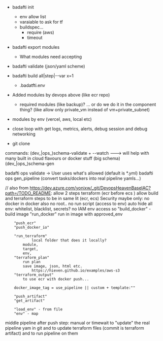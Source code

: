 - badafti init
  - env allow list
  - varaiable to ask for tf
  - buildspec...
    - require (aws)
    - timeout
- badafti export modules
  - What modules need accepting
- badafti validate (json/yaml scheme)
- badafti build all|step|--var x=1
  - .badatfti.env
- Added modules by devops above (like ecr repo)
  - required modules (like backup)? ... or do we do it in the component thing? (like allow only private_vm instead of vm+private_subnet)

- modules by env (vercel, aws, local etc)

- close loop with get logs, metrics, alerts, debug session and debug networking

- git clone

commands:
(dev_|ops_)schema-validate + --watch ---> will help with many built in cloud flavours or docker stuff (big schema)
(dev_|ops_)schema-gen

badafti ops validate  -> User uses what's allowed (default is *.yml)
badafti ops gen_pipeline (convert tasks/dockers into real pipeline yamls...)



// also from https://dev.azure.com/yonixw/_git/DevopsHeavenBaseIAC?path=/TODO_README:
allow 2 steps terraform (ecr before ecs )
allow build and terraform steps to be in same lit (ecr, ecs)
Security maybe only:
    no docker in docker
      also no root..
    no run script (access to env)
    auto hide all env: whitelist, blacklist, secrets?
    no IAM env access so
        "build_docker" - build image
        "run_docker" run in image with approved_env

        "push_ecr"
        "push_docker_io"

        "run_terraform"
                local folder that does it locally?
            module,
            target,
            env,
        "terraform_plan"
            run plan 
            save image, json, html etc.
                https://hieven.github.io/examples/aws-s3
        "terraform_output"
            to use ecr with docker push...

        docker_image_tag = use_pipeline || custom + template:""

        "push_artifact"
        "get_artifact"

        "load_env" - from file
        "env" - map

middle pipeline after push
    step: manual or timewait
        to "update" the real pipeline yam in git 
        and to update terraform files (commit is terraform artifact)
        and to run pipeline on them


